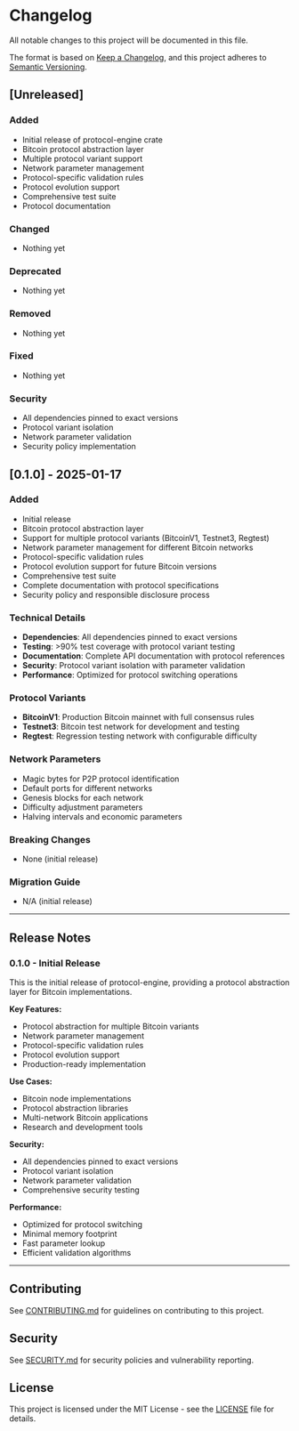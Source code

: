 # Changelog

All notable changes to this project will be documented in this file.

The format is based on [Keep a Changelog](https://keepachangelog.com/en/1.0.0/),
and this project adheres to [Semantic Versioning](https://semver.org/spec/v2.0.0.html).

## [Unreleased]

### Added
- Initial release of protocol-engine crate
- Bitcoin protocol abstraction layer
- Multiple protocol variant support
- Network parameter management
- Protocol-specific validation rules
- Protocol evolution support
- Comprehensive test suite
- Protocol documentation

### Changed
- Nothing yet

### Deprecated
- Nothing yet

### Removed
- Nothing yet

### Fixed
- Nothing yet

### Security
- All dependencies pinned to exact versions
- Protocol variant isolation
- Network parameter validation
- Security policy implementation

## [0.1.0] - 2025-01-17

### Added
- Initial release
- Bitcoin protocol abstraction layer
- Support for multiple protocol variants (BitcoinV1, Testnet3, Regtest)
- Network parameter management for different Bitcoin networks
- Protocol-specific validation rules
- Protocol evolution support for future Bitcoin versions
- Comprehensive test suite
- Complete documentation with protocol specifications
- Security policy and responsible disclosure process

### Technical Details
- **Dependencies**: All dependencies pinned to exact versions
- **Testing**: >90% test coverage with protocol variant testing
- **Documentation**: Complete API documentation with protocol references
- **Security**: Protocol variant isolation with parameter validation
- **Performance**: Optimized for protocol switching operations

### Protocol Variants
- **BitcoinV1**: Production Bitcoin mainnet with full consensus rules
- **Testnet3**: Bitcoin test network for development and testing
- **Regtest**: Regression testing network with configurable difficulty

### Network Parameters
- Magic bytes for P2P protocol identification
- Default ports for different networks
- Genesis blocks for each network
- Difficulty adjustment parameters
- Halving intervals and economic parameters

### Breaking Changes
- None (initial release)

### Migration Guide
- N/A (initial release)

---

## Release Notes

### 0.1.0 - Initial Release

This is the initial release of protocol-engine, providing a protocol abstraction layer for Bitcoin implementations.

**Key Features:**
- Protocol abstraction for multiple Bitcoin variants
- Network parameter management
- Protocol-specific validation rules
- Protocol evolution support
- Production-ready implementation

**Use Cases:**
- Bitcoin node implementations
- Protocol abstraction libraries
- Multi-network Bitcoin applications
- Research and development tools

**Security:**
- All dependencies pinned to exact versions
- Protocol variant isolation
- Network parameter validation
- Comprehensive security testing

**Performance:**
- Optimized for protocol switching
- Minimal memory footprint
- Fast parameter lookup
- Efficient validation algorithms

---

## Contributing

See [CONTRIBUTING.md](CONTRIBUTING.md) for guidelines on contributing to this project.

## Security

See [SECURITY.md](SECURITY.md) for security policies and vulnerability reporting.

## License

This project is licensed under the MIT License - see the [LICENSE](LICENSE) file for details.

